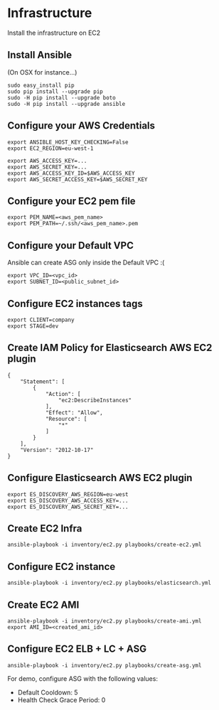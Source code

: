 Infrastructure
==============

Install the infrastructure on EC2


Install Ansible
---------------
(On OSX for instance...)

    sudo easy_install pip
    sudo pip install --upgrade pip
    sudo -H pip install --upgrade boto
    sudo -H pip install --upgrade ansible


Configure your AWS Credentials
------------------------------

    export ANSIBLE_HOST_KEY_CHECKING=False
    export EC2_REGION=eu-west-1

    export AWS_ACCESS_KEY=...
    export AWS_SECRET_KEY=...
    export AWS_ACCESS_KEY_ID=$AWS_ACCESS_KEY
    export AWS_SECRET_ACCESS_KEY=$AWS_SECRET_KEY


Configure your EC2 pem file
---------------------------

    export PEM_NAME=<aws_pem_name>
    export PEM_PATH=~/.ssh/<aws_pem_name>.pem


Configure your Default VPC
--------------------------
Ansible can create ASG only inside the Default VPC :(

    export VPC_ID=<vpc_id>
    export SUBNET_ID=<public_subnet_id>


Configure EC2 instances tags
----------------------------

    export CLIENT=company
    export STAGE=dev


Create IAM Policy for Elasticsearch AWS EC2 plugin
--------------------------------------------------

    {
        "Statement": [
            {
                "Action": [
                    "ec2:DescribeInstances"
                ],
                "Effect": "Allow",
                "Resource": [
                    "*"
                ]
            }
        ],
        "Version": "2012-10-17"
    }


Configure Elasticsearch AWS EC2 plugin
--------------------------------------

    export ES_DISCOVERY_AWS_REGION=eu-west
    export ES_DISCOVERY_AWS_ACCESS_KEY=...
    export ES_DISCOVERY_AWS_SECRET_KEY=...


Create EC2 Infra
----------------

    ansible-playbook -i inventory/ec2.py playbooks/create-ec2.yml


Configure EC2 instance
----------------------

    ansible-playbook -i inventory/ec2.py playbooks/elasticsearch.yml


Create EC2 AMI
--------------

    ansible-playbook -i inventory/ec2.py playbooks/create-ami.yml
    export AMI_ID=<created_ami_id>


Configure EC2 ELB + LC + ASG
----------------------------

    ansible-playbook -i inventory/ec2.py playbooks/create-asg.yml


For demo, configure ASG with the following values:
* Default Cooldown: 5
* Health Check Grace Period: 0
